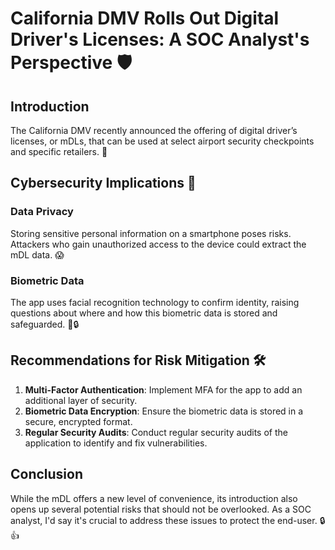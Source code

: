 # California DMV Rolls Out Digital Driver's Licenses: A SOC Analyst's Perspective 🛡️

## Introduction
The California DMV recently announced the offering of digital driver’s licenses, or mDLs, that can be used at select airport security checkpoints and specific retailers. 📲

## Cybersecurity Implications 🚨

### Data Privacy
Storing sensitive personal information on a smartphone poses risks. Attackers who gain unauthorized access to the device could extract the mDL data. 😱

### Biometric Data
The app uses facial recognition technology to confirm identity, raising questions about where and how this biometric data is stored and safeguarded. 👤🔒

## Recommendations for Risk Mitigation 🛠️

1. **Multi-Factor Authentication**: Implement MFA for the app to add an additional layer of security.
2. **Biometric Data Encryption**: Ensure the biometric data is stored in a secure, encrypted format.
3. **Regular Security Audits**: Conduct regular security audits of the application to identify and fix vulnerabilities.

## Conclusion
While the mDL offers a new level of convenience, its introduction also opens up several potential risks that should not be overlooked. As a SOC analyst, I'd say it's crucial to address these issues to protect the end-user. 🔒👍

